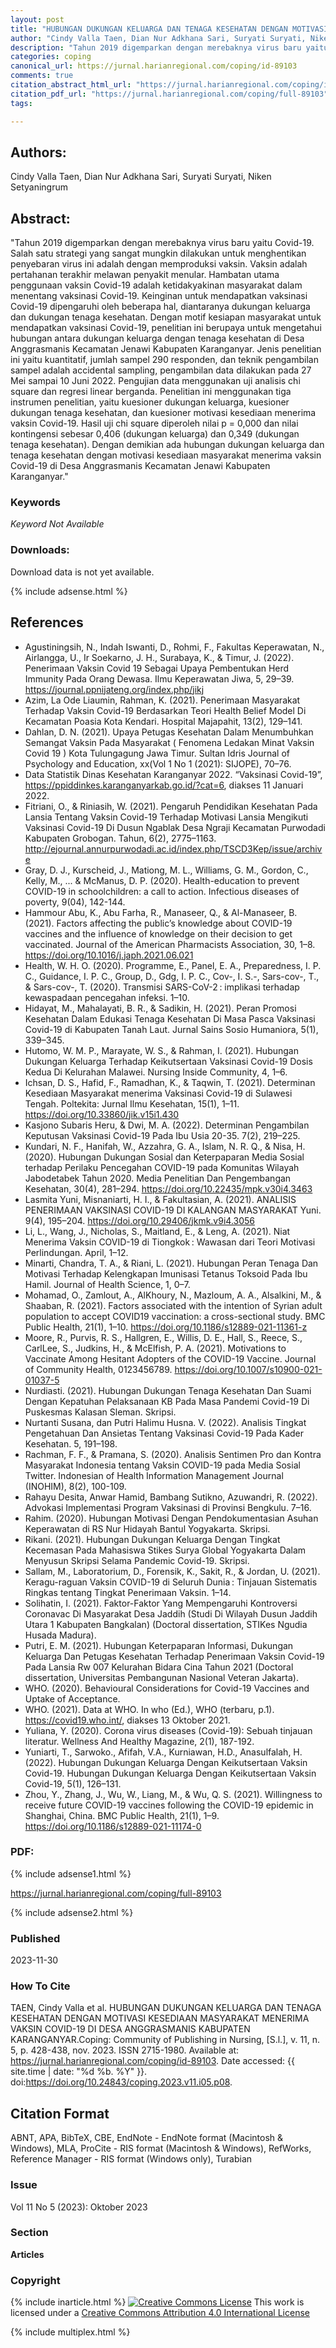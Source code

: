 ```yaml
---
layout: post
title: "HUBUNGAN DUKUNGAN KELUARGA DAN TENAGA KESEHATAN DENGAN MOTIVASI KESEDIAAN MASYARAKAT MENERIMA VAKSIN COVID-19 DI DESA ANGGRASMANIS KABUPATEN KARANGANYAR"
author: "Cindy Valla Taen, Dian Nur Adkhana Sari, Suryati Suryati, Niken Setyaningrum"
description: "Tahun 2019 digemparkan dengan merebaknya virus baru yaitu Covid19 Salah satu strategi yang sangat mungkin dilakukan untuk menghentikan penyebaran virus ini adalah deng"
categories: coping
canonical_url: https://jurnal.harianregional.com/coping/id-89103
comments: true
citation_abstract_html_url: "https://jurnal.harianregional.com/coping/id-89103"
citation_pdf_url: "https://jurnal.harianregional.com/coping/full-89103"
tags:

---
```


## Authors:
Cindy Valla Taen, Dian Nur Adkhana Sari, Suryati Suryati, Niken Setyaningrum

## Abstract:
"Tahun 2019 digemparkan dengan merebaknya virus baru yaitu Covid-19. Salah satu strategi yang sangat mungkin dilakukan untuk menghentikan penyebaran virus ini adalah dengan memproduksi vaksin. Vaksin adalah pertahanan terakhir melawan penyakit menular. Hambatan utama penggunaan vaksin Covid-19 adalah ketidakyakinan masyarakat dalam menentang vaksinasi Covid-19. Keinginan untuk mendapatkan vaksinasi Covid-19 dipengaruhi oleh beberapa hal, diantaranya dukungan keluarga dan dukungan tenaga kesehatan. Dengan motif kesiapan masyarakat untuk mendapatkan vaksinasi Covid-19, penelitian ini berupaya untuk mengetahui hubungan antara dukungan keluarga dengan tenaga kesehatan di Desa Anggrasmanis Kecamatan Jenawi Kabupaten Karanganyar. Jenis penelitian ini yaitu kuantitatif, jumlah sampel 290 responden, dan teknik pengambilan sampel adalah accidental sampling, pengambilan data dilakukan pada 27 Mei sampai 10 Juni 2022. Pengujian data menggunakan uji analisis chi square dan regresi linear berganda. Penelitian ini menggunakan tiga instrumen penelitian, yaitu kuesioner dukungan keluarga, kuesioner dukungan tenaga kesehatan, dan kuesioner motivasi kesediaan menerima vaksin Covid-19. Hasil uji chi square diperoleh nilai p = 0,000 dan nilai kontingensi sebesar 0,406 (dukungan keluarga) dan 0,349 (dukungan tenaga kesehatan). Dengan demikian ada hubungan dukungan keluarga dan tenaga kesehatan dengan motivasi kesediaan masyarakat menerima vaksin Covid-19 di Desa Anggrasmanis Kecamatan Jenawi Kabupaten Karanganyar."

### Keywords
*Keyword Not Available*

### Downloads:
Download data is not yet available.

{% include adsense.html %}
## References
- Agustiningsih, N., Indah Iswanti, D., Rohmi, F., Fakultas Keperawatan, N., Airlangga, U., Ir Soekarno, J. H., Surabaya, K., & Timur, J. (2022). Penerimaan Vaksin Covid 19 Sebagai Upaya Pembentukan Herd Immunity Pada Orang Dewasa. Ilmu Keperawatan Jiwa, 5, 29–39. https://journal.ppnijateng.org/index.php/jikj
- Azim, La Ode Liaumin, Rahman, K. (2021). Penerimaan Masyarakat Terhadap Vaksin Covid-19 Berdasarkan Teori Health Belief Model Di Kecamatan Poasia Kota Kendari. Hospital Majapahit, 13(2), 129–141.
- Dahlan, D. N. (2021). Upaya Petugas Kesehatan Dalam Menumbuhkan Semangat Vaksin Pada Masyarakat ( Fenomena Ledakan Minat Vaksin Covid 19 ) Kota Tulungagung Jawa Timur. Sultan Idris Journal of Psychology and Education, xx(Vol 1 No 1 (2021): SIJOPE), 70–76.
- Data Statistik Dinas Kesehatan Karanganyar 2022. “Vaksinasi Covid-19”, https://ppiddinkes.karanganyarkab.go.id/?cat=6, diakses 11 Januari 2022.
- Fitriani, O., & Riniasih, W. (2021). Pengaruh Pendidikan Kesehatan Pada Lansia Tentang Vaksin Covid-19 Terhadap Motivasi Lansia Mengikuti Vaksinasi Covid-19 Di Dusun Ngablak Desa Ngraji Kecamatan Purwodadi Kabupaten Grobogan. Tahun, 6(2), 2775–1163. http://ejournal.annurpurwodadi.ac.id/index.php/TSCD3Kep/issue/archive
- Gray, D. J., Kurscheid, J., Mationg, M. L., Williams, G. M., Gordon, C., Kelly, M., ... & McManus, D. P. (2020). Health-education to prevent COVID-19 in schoolchildren: a call to action. Infectious diseases of poverty, 9(04), 142-144.
- Hammour Abu, K., Abu Farha, R., Manaseer, Q., & Al-Manaseer, B. (2021). Factors affecting the public’s knowledge about COVID-19 vaccines and the influence of knowledge on their decision to get vaccinated. Journal of the American Pharmacists Association, 30, 1–8. https://doi.org/10.1016/j.japh.2021.06.021
- Health, W. H. O. (2020). Programme, E., Panel, E. A., Preparedness, I. P. C., Guidance, I. P. C., Group, D., Gdg, I. P. C., Cov-, I. S.-, Sars-cov-, T., & Sars-cov-, T. (2020). Transmisi SARS-CoV-2 : implikasi terhadap kewaspadaan pencegahan infeksi. 1–10.
- Hidayat, M., Mahalayati, B. R., & Sadikin, H. (2021). Peran Promosi Kesehatan Dalam Edukasi Tenaga Kesehatan Di Masa Pasca Vaksinasi Covid-19 di Kabupaten Tanah Laut. Jurnal Sains Sosio Humaniora, 5(1), 339–345.
- Hutomo, W. M. P., Marayate, W. S., & Rahman, I. (2021). Hubungan Dukungan Keluarga Terhadap Keikutsertaan Vaksinasi Covid-19 Dosis Kedua Di Kelurahan Malawei. Nursing Inside Community, 4, 1–6.
- Ichsan, D. S., Hafid, F., Ramadhan, K., & Taqwin, T. (2021). Determinan Kesediaan Masyarakat menerima Vaksinasi Covid-19 di Sulawesi Tengah. Poltekita: Jurnal Ilmu Kesehatan, 15(1), 1–11. https://doi.org/10.33860/jik.v15i1.430
- Kasjono Subaris Heru, & Dwi, M. A. (2022). Determinan Pengambilan Keputusan Vaksinasi Covid-19 Pada Ibu Usia 20-35. 7(2), 219–225.
- Kundari, N. F., Hanifah, W., Azzahra, G. A., Islam, N. R. Q., & Nisa, H. (2020). Hubungan Dukungan Sosial dan Keterpaparan Media Sosial terhadap Perilaku Pencegahan COVID-19 pada Komunitas Wilayah Jabodetabek Tahun 2020. Media Penelitian Dan Pengembangan Kesehatan, 30(4), 281–294. https://doi.org/10.22435/mpk.v30i4.3463
- Lasmita Yuni, Misnaniarti, H. I., & Fakultasian, A. (2021). ANALISIS PENERIMAAN VAKSINASI COVID-19 DI KALANGAN MASYARAKAT Yuni. 9(4), 195–204. https://doi.org/10.29406/jkmk.v9i4.3056
- Li, L., Wang, J., Nicholas, S., Maitland, E., & Leng, A. (2021). Niat Menerima Vaksin COVID-19 di Tiongkok : Wawasan dari Teori Motivasi Perlindungan. April, 1–12.
- Minarti, Chandra, T. A., & Riani, L. (2021). Hubungan Peran Tenaga Dan Motivasi Terhadap Kelengkapan Imunisasi Tetanus Toksoid Pada Ibu Hamil. Journal of Health Science, 1, 0–7.
- Mohamad, O., Zamlout, A., AlKhoury, N., Mazloum, A. A., Alsalkini, M., & Shaaban, R. (2021). Factors associated with the intention of Syrian adult population to accept COVID19 vaccination: a cross-sectional study. BMC Public Health, 21(1), 1–10. https://doi.org/10.1186/s12889-021-11361-z
- Moore, R., Purvis, R. S., Hallgren, E., Willis, D. E., Hall, S., Reece, S., CarlLee, S., Judkins, H., & McElfish, P. A. (2021). Motivations to Vaccinate Among Hesitant Adopters of the COVID-19 Vaccine. Journal of Community Health, 0123456789. https://doi.org/10.1007/s10900-021-01037-5
- Nurdiasti. (2021). Hubungan Dukungan Tenaga Kesehatan Dan Suami Dengan Kepatuhan Pelaksanaan KB Pada Masa Pandemi Covid-19 Di Puskesmas Kalasan Sleman. Skripsi.
- Nurtanti Susana, dan Putri Halimu Husna. V. (2022). Analisis Tingkat Pengetahuan Dan Ansietas Tentang Vaksinasi Covid-19 Pada Kader Kesehatan. 5, 191–198.
- Rachman, F. F., & Pramana, S. (2020). Analisis Sentimen Pro dan Kontra Masyarakat Indonesia tentang Vaksin COVID-19 pada Media Sosial Twitter. Indonesian of Health Information Management Journal (INOHIM), 8(2), 100-109.
- Rahayu Desita, Anwar Hamid, Bambang Sutikno, Azuwandri, R. (2022). Advokasi Implementasi Program Vaksinasi di Provinsi Bengkulu. 7–16.
- Rahim. (2020). Hubungan Motivasi Dengan Pendokumentasian Asuhan Keperawatan di RS Nur Hidayah Bantul Yogyakarta. Skripsi.
- Rikani. (2021). Hubungan Dukungan Keluarga Dengan Tingkat Kecemasan Pada Mahasiswa Stikes Surya Global Yogyakarta Dalam Menyusun Skripsi Selama Pandemic Covid-19. Skripsi.
- Sallam, M., Laboratorium, D., Forensik, K., Sakit, R., & Jordan, U. (2021). Keragu-raguan Vaksin COVID-19 di Seluruh Dunia : Tinjauan Sistematis Ringkas tentang Tingkat Penerimaan Vaksin. 1–14.
- Solihatin, I. (2021). Faktor-Faktor Yang Mempengaruhi Kontroversi Coronavac Di Masyarakat Desa Jaddih (Studi Di Wilayah Dusun Jaddih Utara 1 Kabupaten Bangkalan) (Doctoral dissertation, STIKes Ngudia Husada Madura).
- Putri, E. M. (2021). Hubungan Keterpaparan Informasi, Dukungan Keluarga Dan Petugas Kesehatan Terhadap Penerimaan Vaksin Covid-19 Pada Lansia Rw 007 Kelurahan Bidara Cina Tahun 2021 (Doctoral dissertation, Universitas Pembangunan Nasional Veteran Jakarta).
- WHO. (2020). Behavioural Considerations for Covid-19 Vaccines and Uptake of Acceptance.
- WHO. (2021). Data at WHO. In who (Ed.), WHO (terbaru, p.1). https://covid19.who.int/, diakses 13 Oktober 2021.
- Yuliana, Y. (2020). Corona virus diseases (Covid-19): Sebuah tinjauan literatur. Wellness And Healthy Magazine, 2(1), 187-192.
- Yuniarti, T., Sarwoko., Afifah, V.A., Kurniawan, H.D., Anasulfalah, H. (2022). Hubungan Dukungan Keluarga Dengan Keikutsertaan Vaksin Covid-19. Hubungan Dukungan Keluarga Dengan Keikutsertaan Vaksin Covid-19, 5(1), 126–131.
- Zhou, Y., Zhang, J., Wu, W., Liang, M., & Wu, Q. S. (2021). Willingness to receive future COVID-19 vaccines following the COVID-19 epidemic in Shanghai, China. BMC Public Health, 21(1), 1–9. https://doi.org/10.1186/s12889-021-11174-0

### PDF:

{% include adsense1.html %}

<https://jurnal.harianregional.com/coping/full-89103>

{% include adsense2.html %}

### Published
2023-11-30

### How To Cite
TAEN, Cindy Valla et al.  HUBUNGAN DUKUNGAN KELUARGA DAN TENAGA KESEHATAN DENGAN MOTIVASI KESEDIAAN MASYARAKAT MENERIMA VAKSIN COVID-19 DI DESA ANGGRASMANIS KABUPATEN KARANGANYAR.Coping: Community of Publishing in Nursing, [S.l.], v. 11, n. 5, p. 428-438, nov. 2023. ISSN 2715-1980. Available at: <https://jurnal.harianregional.com/coping/id-89103>. Date accessed: {{ site.time | date: "%d %b. %Y" }}. doi:https://doi.org/10.24843/coping.2023.v11.i05.p08.

## Citation Format
ABNT, APA, BibTeX, CBE, EndNote - EndNote format (Macintosh & Windows), MLA, ProCite - RIS format (Macintosh & Windows), RefWorks, Reference Manager - RIS format (Windows only), Turabian

### Issue
Vol 11 No 5 (2023): Oktober 2023

### Section 
**Articles**

### Copyright 
{% include inarticle.html %}
<a href="http://creativecommons.org/licenses/by/4.0/" rel="license"><img src="https://i.creativecommons.org/l/by/4.0/88x31.png" alt="Creative Commons License" /></a>
This work is licensed under a <a href="http://creativecommons.org/licenses/by/4.0/" rel="nofollow">Creative Commons Attribution 4.0 International License</a>

{% include multiplex.html %}
